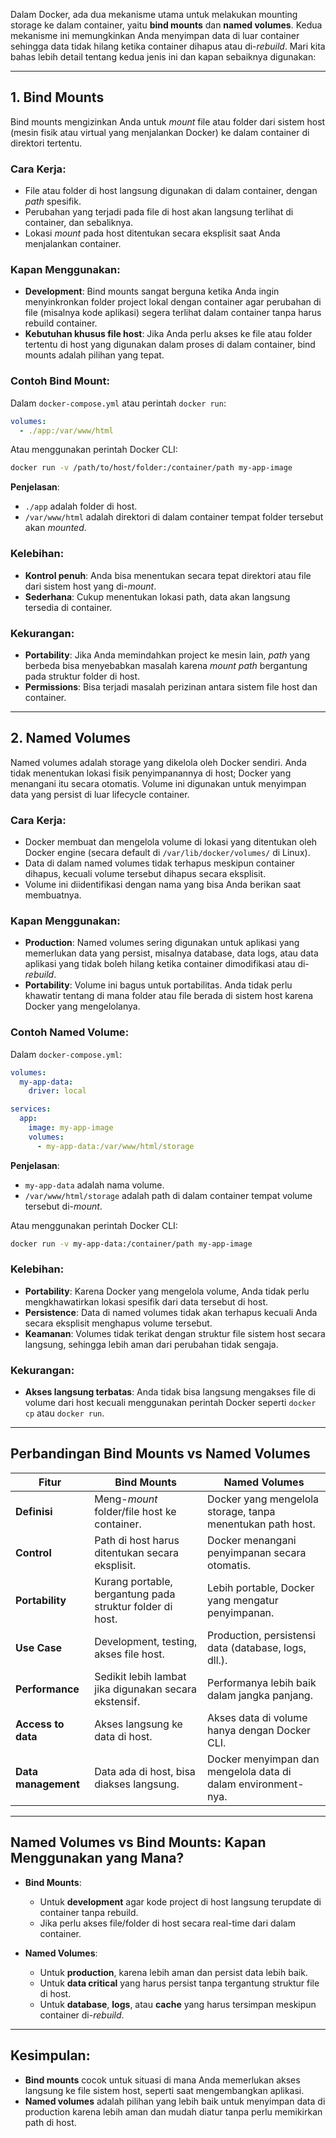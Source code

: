 Dalam Docker, ada dua mekanisme utama untuk melakukan mounting storage ke dalam container, yaitu **bind mounts** dan **named volumes**. Kedua mekanisme ini memungkinkan Anda menyimpan data di luar container sehingga data tidak hilang ketika container dihapus atau di-*rebuild*. Mari kita bahas lebih detail tentang kedua jenis ini dan kapan sebaiknya digunakan:

---

## **1. Bind Mounts**
Bind mounts mengizinkan Anda untuk *mount* file atau folder dari sistem host (mesin fisik atau virtual yang menjalankan Docker) ke dalam container di direktori tertentu.

### **Cara Kerja**:
- File atau folder di host langsung digunakan di dalam container, dengan *path* spesifik.
- Perubahan yang terjadi pada file di host akan langsung terlihat di container, dan sebaliknya.
- Lokasi *mount* pada host ditentukan secara eksplisit saat Anda menjalankan container.

### **Kapan Menggunakan**:
- **Development**: Bind mounts sangat berguna ketika Anda ingin menyinkronkan folder project lokal dengan container agar perubahan di file (misalnya kode aplikasi) segera terlihat dalam container tanpa harus rebuild container.
- **Kebutuhan khusus file host**: Jika Anda perlu akses ke file atau folder tertentu di host yang digunakan dalam proses di dalam container, bind mounts adalah pilihan yang tepat.

### **Contoh Bind Mount**:
Dalam `docker-compose.yml` atau perintah `docker run`:
```yaml
volumes:
  - ./app:/var/www/html
```
Atau menggunakan perintah Docker CLI:
```bash
docker run -v /path/to/host/folder:/container/path my-app-image
```
**Penjelasan**:
- `./app` adalah folder di host.
- `/var/www/html` adalah direktori di dalam container tempat folder tersebut akan *mounted*.

### **Kelebihan**:
- **Kontrol penuh**: Anda bisa menentukan secara tepat direktori atau file dari sistem host yang di-*mount*.
- **Sederhana**: Cukup menentukan lokasi path, data akan langsung tersedia di container.

### **Kekurangan**:
- **Portability**: Jika Anda memindahkan project ke mesin lain, *path* yang berbeda bisa menyebabkan masalah karena *mount path* bergantung pada struktur folder di host.
- **Permissions**: Bisa terjadi masalah perizinan antara sistem file host dan container.

---

## **2. Named Volumes**
Named volumes adalah storage yang dikelola oleh Docker sendiri. Anda tidak menentukan lokasi fisik penyimpanannya di host; Docker yang menangani itu secara otomatis. Volume ini digunakan untuk menyimpan data yang persist di luar lifecycle container.

### **Cara Kerja**:
- Docker membuat dan mengelola volume di lokasi yang ditentukan oleh Docker engine (secara default di `/var/lib/docker/volumes/` di Linux).
- Data di dalam named volumes tidak terhapus meskipun container dihapus, kecuali volume tersebut dihapus secara eksplisit.
- Volume ini diidentifikasi dengan nama yang bisa Anda berikan saat membuatnya.

### **Kapan Menggunakan**:
- **Production**: Named volumes sering digunakan untuk aplikasi yang memerlukan data yang persist, misalnya database, data logs, atau data aplikasi yang tidak boleh hilang ketika container dimodifikasi atau di-*rebuild*.
- **Portability**: Volume ini bagus untuk portabilitas. Anda tidak perlu khawatir tentang di mana folder atau file berada di sistem host karena Docker yang mengelolanya.

### **Contoh Named Volume**:
Dalam `docker-compose.yml`:
```yaml
volumes:
  my-app-data:
    driver: local

services:
  app:
    image: my-app-image
    volumes:
      - my-app-data:/var/www/html/storage
```
**Penjelasan**:
- `my-app-data` adalah nama volume.
- `/var/www/html/storage` adalah path di dalam container tempat volume tersebut di-*mount*.

Atau menggunakan perintah Docker CLI:
```bash
docker run -v my-app-data:/container/path my-app-image
```

### **Kelebihan**:
- **Portability**: Karena Docker yang mengelola volume, Anda tidak perlu mengkhawatirkan lokasi spesifik dari data tersebut di host.
- **Persistence**: Data di named volumes tidak akan terhapus kecuali Anda secara eksplisit menghapus volume tersebut.
- **Keamanan**: Volumes tidak terikat dengan struktur file sistem host secara langsung, sehingga lebih aman dari perubahan tidak sengaja.

### **Kekurangan**:
- **Akses langsung terbatas**: Anda tidak bisa langsung mengakses file di volume dari host kecuali menggunakan perintah Docker seperti `docker cp` atau `docker run`.

---

## **Perbandingan Bind Mounts vs Named Volumes**

| **Fitur**                  | **Bind Mounts**                                            | **Named Volumes**                                       |
|----------------------------|------------------------------------------------------------|---------------------------------------------------------|
| **Definisi**                | Meng-*mount* folder/file host ke container.                | Docker yang mengelola storage, tanpa menentukan path host. |
| **Control**                 | Path di host harus ditentukan secara eksplisit.            | Docker menangani penyimpanan secara otomatis.            |
| **Portability**             | Kurang portable, bergantung pada struktur folder di host.  | Lebih portable, Docker yang mengatur penyimpanan.        |
| **Use Case**                | Development, testing, akses file host.                     | Production, persistensi data (database, logs, dll.).     |
| **Performance**             | Sedikit lebih lambat jika digunakan secara ekstensif.      | Performanya lebih baik dalam jangka panjang.             |
| **Access to data**          | Akses langsung ke data di host.                            | Akses data di volume hanya dengan Docker CLI.            |
| **Data management**         | Data ada di host, bisa diakses langsung.                   | Docker menyimpan dan mengelola data di dalam environment-nya. |

---

## **Named Volumes vs Bind Mounts: Kapan Menggunakan yang Mana?**

- **Bind Mounts**:
  - Untuk **development** agar kode project di host langsung terupdate di container tanpa rebuild.
  - Jika perlu akses file/folder di host secara real-time dari dalam container.

- **Named Volumes**:
  - Untuk **production**, karena lebih aman dan persist data lebih baik.
  - Untuk **data critical** yang harus persist tanpa tergantung struktur file di host.
  - Untuk **database**, **logs**, atau **cache** yang harus tersimpan meskipun container di-*rebuild*.

---

## **Kesimpulan**:
- **Bind mounts** cocok untuk situasi di mana Anda memerlukan akses langsung ke file sistem host, seperti saat mengembangkan aplikasi.
- **Named volumes** adalah pilihan yang lebih baik untuk menyimpan data di production karena lebih aman dan mudah diatur tanpa perlu memikirkan path di host.
